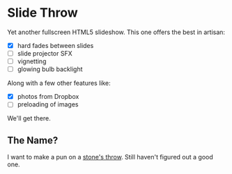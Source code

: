 # Slide Throw

Yet another fullscreen HTML5 slideshow. This one offers the best in artisan:

- [x] hard fades between slides
- [ ] slide projector SFX
- [ ] vignetting
- [ ] glowing bulb backlight

Along with a few other features like:

- [x] photos from Dropbox
- [ ] preloading of images

We'll get there.

## The Name?

I want to make a pun on a [stone's throw][st]. Still haven't figured out a good
one.

[st]: http://idioms.thefreedictionary.com/stone%27s+throw
